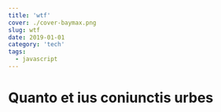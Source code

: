 ```yaml
---
title: 'wtf'
cover: ./cover-baymax.png
slug: wtf
date: 2019-01-01
category: 'tech'
tags:
  - javascript
---
```


# Quanto et ius coniunctis urbes
